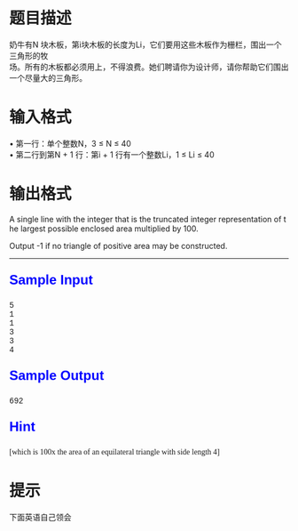# 

 
 # 题目描述 
<p>奶牛有N&nbsp;块木板，第i块木板的长度为Li，它们要用这些木板作为栅栏，围出一个三角形的牧<br />
场。所有的木板都必须用上，不得浪费。她们聘请你为设计师，请你帮助它们围出一个尽量大的三角形。</p> 

 
 # 输入格式 
<p>&bull;&nbsp;第一行：单个整数N，3&nbsp;&le;&nbsp;N&nbsp;&le;&nbsp;40<br />
&bull;&nbsp;第二行到第N&nbsp;+&nbsp;1&nbsp;行：第i&nbsp;+&nbsp;1&nbsp;行有一个整数Li，1&nbsp;&le;&nbsp;Li&nbsp;&le;&nbsp;40</p> 

 
 # 输出格式 
<p>A&nbsp;single&nbsp;line&nbsp;with&nbsp;the&nbsp;integer&nbsp;that&nbsp;is&nbsp;the&nbsp;truncated&nbsp;integer&nbsp;representation&nbsp;of&nbsp;the&nbsp;largest&nbsp;possible&nbsp;enclosed&nbsp;area&nbsp;multiplied&nbsp;by&nbsp;100.&nbsp;</p>

<p>Output&nbsp;-1&nbsp;if&nbsp;no&nbsp;triangle&nbsp;of&nbsp;positive&nbsp;area&nbsp;may&nbsp;be&nbsp;constructed.&nbsp;</p>

<hr />
<p class="pst" style="font-family: Arial, Helvetica, sans-serif; font-size: 18pt; font-weight: bold; color: blue;">Sample&nbsp;Input</p>

<pre class="sio" style="font-family: 'Courier New', Courier, monospace;">
5
1
1
3
3
4
</pre>

<p class="pst" style="font-family: Arial, Helvetica, sans-serif; font-size: 18pt; font-weight: bold; color: blue;">Sample&nbsp;Output</p>

<pre class="sio" style="font-family: 'Courier New', Courier, monospace;">
692
</pre>

<p class="pst" style="font-family: Arial, Helvetica, sans-serif; font-size: 18pt; font-weight: bold; color: blue;">Hint</p>

<div class="ptx" lang="en-US" style="font-family: 'Times New Roman', Times, serif;">[which&nbsp;is&nbsp;100x&nbsp;the&nbsp;area&nbsp;of&nbsp;an&nbsp;equilateral&nbsp;triangle&nbsp;with&nbsp;side&nbsp;length&nbsp;4]&nbsp;</div> 

 
 # 提示 
<p>下面英语自己领会</p> 
